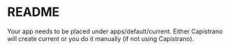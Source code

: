 # README

Your app needs to be placed under apps/default/current.
Either Capistrano will create current or you do it manually (if not using Capistrano).
